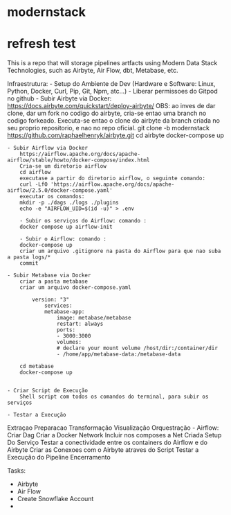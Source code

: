 # modernstack
# refresh test

This is a repo that will storage pipelines artfacts using Modern Data Stack Technologies, such as Airbyte, Air Flow, dbt, Metabase, etc.


Infraestrutura:
    - Setup do Ambiente de Dev (Hardware e Software: Linux, Python, Docker, Curl, Pip, Git, Npm, atc...)
    - Liberar permissoes do Gitpod no github
    - Subir Airbyte via Docker: 
        https://docs.airbyte.com/quickstart/deploy-airbyte/
        OBS: ao inves de dar clone, dar um fork no codigo do airbyte, cria-se entao uma branch no codigo forkeado.
        Executa-se entao o clone do airbyte da branch criada no seu proprio repositorio, e nao no repo oficial.
        git clone -b modernstack https://github.com/raphaelhenryk/airbyte.git
        cd airbyte
        docker-compose up


    - Subir Airflow via Docker
        https://airflow.apache.org/docs/apache-airflow/stable/howto/docker-compose/index.html
        Cria-se um diretorio airflow
        cd airflow
        executase a partir do diretorio airflow, o seguinte comando: 
        curl -LfO 'https://airflow.apache.org/docs/apache-airflow/2.5.0/docker-compose.yaml'
        executar os comandos:
        mkdir -p ./dags ./logs ./plugins
        echo -e "AIRFLOW_UID=$(id -u)" > .env

        - Subir os serviços do Airflow: comando :
        docker compose up airflow-init

        - Subir o Airflow: comando :
        docker-compose up
        criar um arquivo .gitignore na pasta do Airflow para que nao suba a pasta logs/*
        commit

    - Subir Metabase via Docker
        criar a pasta metabase
        criar um arquivo docker-compose.yaml
        
            version: "3"
                services:
                metabase-app:
                    image: metabase/metabase
                    restart: always
                    ports:
                    - 3000:3000
                    volumes:
                    # declare your mount volume /host/dir:/container/dir
                    - /home/app/metabase-data:/metabase-data
        
        cd metabase
        docker-compose up


    - Criar Script de Execução
        Shell script com todos os comandos do terminal, para subir os serviços
        
    - Testar a Execução

Extraçao
Preparacao
Transformação
Visualização
Orquestração
    - Airflow: 
        Criar Dag
        Criar a Docker Network
        Incluir nos composes a Net Criada
        Setup Do Serviço
        Testar a conectividade entre os containers do Airflow e do Airbyte
        Criar as Conexoes com o Airbyte atraves do Script
        Testar a Execução do Pipeline
Encerramento

Tasks:
- Airbyte
- Air Flow
- Create Snowflake Account
- 